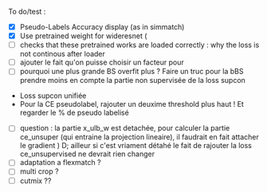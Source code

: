 To do/test :
- [x] Pseudo-Labels Accuracy display (as in simmatch)
- [x] Use pretrained weight for wideresnet (
- [ ] checks that these pretrained works are loaded correctly : why the loss is not continous after loader
- [ ] ajouter le fait qu'on puisse choisir un facteur pour 
- [ ] pourquoi une plus grande BS overfit plus ? Faire un truc pour la bBS
prendre moins en compte la partie non supervisée de la loss supcon
- Loss supcon unifiée
- Pour la CE pseudolabel, rajouter un deuxime threshold plus haut ! Et regarder le % de pseudo labelisé

- [ ] question : la partie x_ulb_w est detachée, pour calculer la partie ce_unsuper 
(qui entraine la projection lineaire), il faudrait en fait attacher le gradient )
D; ailleur si c'est vriament détahé le fait de rajouter la loss ce_unsupervised ne devrait rien changer
- [ ] adaptation a flexmatch ?
- [ ] multi crop ?
- [ ] cutmix ??
